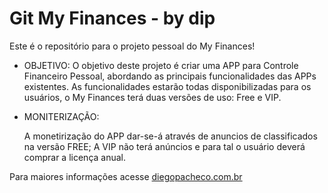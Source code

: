 # Git My Finances - by dip

Este é o repositório para o projeto pessoal do My Finances!

- OBJETIVO:
  O objetivo deste projeto é criar uma APP para Controle Financeiro Pessoal, abordando as principais funcionalidades das APPs existentes.
  As funcionalidades estarão todas disponibilizadas para os usuários, o My Finances terá duas versões de uso: Free e VIP.

- MONITERIZAÇÃO:

  A monetirização do APP dar-se-á através de anuncios de classificados na versão FREE;
  A VIP não terá anúncios e para tal o usuário deverá comprar a licença anual.


Para maiores informações acesse [diegopacheco.com.br](http://diegopacheco.com.br)
